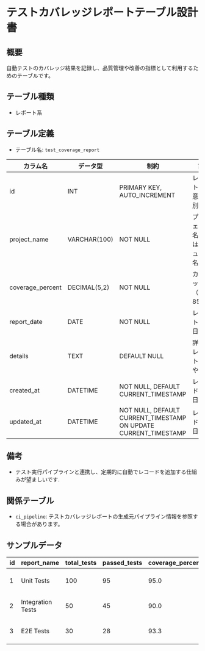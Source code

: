 # テストカバレッジレポートテーブル設計書

## 概要
自動テストのカバレッジ結果を記録し、品質管理や改善の指標として利用するためのテーブルです。

## テーブル種類
- レポート系

## テーブル定義
- テーブル名: `test_coverage_report`

| カラム名         | データ型      | 制約                                      | 説明                                    |
|------------------|---------------|-------------------------------------------|-----------------------------------------|
| id               | INT           | PRIMARY KEY, AUTO_INCREMENT               | レポートの一意な識別子                    |
| project_name     | VARCHAR(100)  | NOT NULL                                  | プロジェクト名またはモジュール名            |
| coverage_percent | DECIMAL(5,2)  | NOT NULL                                  | カバレッジ率（例: 85.50）                  |
| report_date      | DATE          | NOT NULL                                  | レポート作成日                          |
| details          | TEXT          | DEFAULT NULL                              | 詳細なレポート内容や備考                   |
| created_at       | DATETIME      | NOT NULL, DEFAULT CURRENT_TIMESTAMP       | レコード作成日時                        |
| updated_at       | DATETIME      | NOT NULL, DEFAULT CURRENT_TIMESTAMP ON UPDATE CURRENT_TIMESTAMP | レコード更新日時            |

## 備考
- テスト実行パイプラインと連携し、定期的に自動でレコードを追加する仕組みが望ましいです.

## 関係テーブル
- `ci_pipeline`: テストカバレッジレポートの生成元パイプライン情報を参照する場合があります。

## サンプルデータ
| id | report_name  | total_tests | passed_tests | coverage_percentage | created_at           |
|----|--------------|-------------|--------------|---------------------|----------------------|
| 1  | Unit Tests   | 100         | 95           | 95.0                | 2023-10-01 00:00:00  |
| 2  | Integration Tests | 50     | 45           | 90.0                | 2023-10-02 00:00:00  |
| 3  | E2E Tests    | 30          | 28           | 93.3                | 2023-10-03 00:00:00  |
